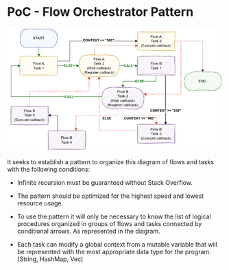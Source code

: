 # PoC - Flow Orchestrator Pattern

![alt flow-orchestrator-pattern](flow.drawio.png?raw=true "flow-orchestrator-pattern")


It seeks to establish a pattern to organize this diagram of flows and tasks with the following conditions:

- Infinite recursion must be guaranteed without Stack Overflow.

- The pattern should be optimized for the highest speed and lowest resource usage.

- To use the pattern it will only be necessary to know the list of logical procedures organized in groups of flows and tasks connected by conditional arrows. As represented in the diagram.

- Each task can modify a global context from a mutable variable that will be represented with the most appropriate data type for the program. (String, HashMap, Vec)